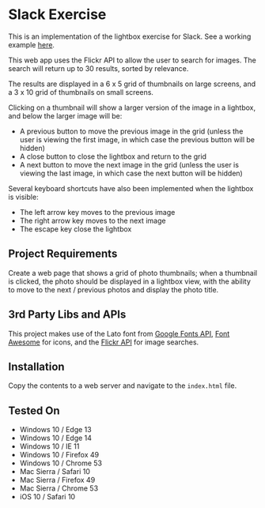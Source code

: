 # Slack Exercise

This is an implementation of the lightbox exercise for Slack. See a working example [here](http://dangiulvezan.com/slack-exercise/).

This web app uses the Flickr API to allow the user to search for images. The search will return up to 30 results, sorted by relevance.

The results are displayed in a 6 x 5 grid of thumbnails on large screens, and a 3 x 10 grid of thumbnails on small screens.

Clicking on a thumbnail will show a larger version of the image in a lightbox, and below the larger image will be:

- A previous button to move the previous image in the grid (unless the user is viewing the first image, in which case the previous button will be hidden)
- A close button to close the lightbox and return to the grid
- A next button to move the next image in the grid (unless the user is viewing the last image, in which case the next button will be hidden)

Several keyboard shortcuts have also been implemented  when the lightbox is visible:

- The left arrow key moves to the previous image
- The right arrow key moves to the next image
- The escape key close the lightbox

## Project Requirements

Create a web page that shows a grid of photo thumbnails; when a thumbnail is clicked, the photo should be displayed in a lightbox view, with the ability to move to the next / previous photos and display the photo title.

## 3rd Party Libs and APIs

This project makes use of the Lato font from [Google Fonts API](https://developers.google.com/fonts/), [Font Awesome](http://fontawesome.io/) for icons, and the [Flickr API](https://www.flickr.com/services/api/) for image searches.

## Installation

Copy the contents to a web server and navigate to the `index.html` file.

## Tested On

- Windows 10 / Edge 13
- Windows 10 / Edge 14
- Windows 10 / IE 11
- Windows 10 / Firefox 49
- Windows 10 / Chrome 53
- Mac Sierra / Safari 10
- Mac Sierra / Firefox 49
- Mac Sierra / Chrome 53
- iOS 10 / Safari 10
